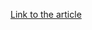 [Link to the article](https://blog.talosintelligence.com/2020/09/lodarat-update-alive-and-well.html)
